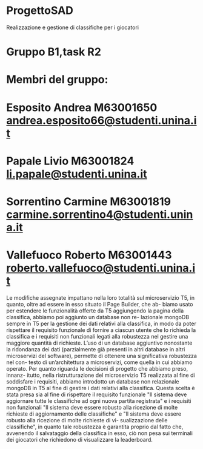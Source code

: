 # ProgettoSAD
Realizzazione e gestione di classifiche per i giocatori
# Gruppo B1,task R2
# Membri del gruppo: 
# Esposito Andrea M63001650 andrea.esposito66@studenti.unina.it
# Papale Livio M63001824 li.papale@studenti.unina.it
# Sorrentino Carmine M63001819 carmine.sorrentino4@studenti.unina.it
# Vallefuoco Roberto M63001443 roberto.vallefuoco@studenti.unina.it
Le modifiche assegnate impattano nella loro totalità sul microservizio
T5, in quanto, oltre ad essere in esso situato il Page Builder, che ab-
biamo usato per estendere le funzionalità offerte da T5 aggiungendo
la pagina della classifica, abbiamo poi aggiunto un database non re-
lazionale mongoDB sempre in T5 per la gestione dei dati relativi alla classifica, in modo da poter rispettare il requisito funzionale di fornire
a ciascun utente che lo richieda la classifica e i requisiti non funzionali
legati alla robustezza nel gestire una maggiore quantità di richieste.
L’uso di un database aggiuntivo nonostante la ridondanza dei dati
(parzialmente già presenti in altri database in altri microservizi del
software), permette di ottenere una significativa robustezza nel con-
testo di un’architettura a microservizi, come quella in cui abbiamo
operato.
Per quanto riguarda le decisioni di progetto che abbiamo preso, innanz-
itutto, nella ristrutturazione del microservizio T5 realizzata al fine di
soddisfare i requisiti, abbiamo introdotto un database non relazionale
mongoDB in T5 al fine di gestire i dati relativi alla classifica.
Questa scelta è stata presa sia al fine di rispettare il requisito funzionale
"Il sistema deve aggiornare tutte le classifiche ad ogni nuova partita registrata" e i requisiti non funzionali "Il sistema deve essere robusto
alla ricezione di molte richieste di aggiornamento delle classifiche" e
"Il sistema deve essere robusto alla ricezione di molte richieste di vi-
sualizzazione delle classifiche", in quanto tale robustezza è garantita
proprio dal fatto che, avvenendo il salvataggio della classifica in esso,
ciò non pesa sui terminali dei giocatori che richiedono di visualizzare
la leaderboard.

